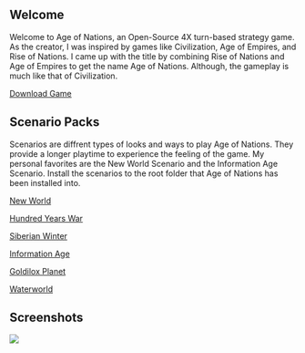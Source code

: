 ## Welcome
 Welcome to Age of Nations, an Open-Source 4X turn-based strategy game. As the creator, I was inspired by games like Civilization, Age of Empires, and Rise of Nations. I came up with the title by combining Rise of Nations and Age of Empires to get the name Age of Nations. Although, the gameplay is much like that of Civilization.

[Download Game](http://nkstudiosco.github.io/Age-of-Nations/aon_setup.exe)

## Scenario Packs

 Scenarios are diffrent types of looks and ways to play Age of Nations. They provide a longer playtime to experience the feeling of the game. My personal favorites are the New World Scenario and the Information Age Scenario. Install the scenarios to the root folder that Age of Nations has been installed into.
 
[New World](http://nkstudiosco.github.io/Age-of-Nations/new_world.exe)

[Hundred Years War](http://nkstudiosco.github.io/Age-of-Nations/hundred.exe)

[Siberian Winter](http://nkstudiosco.github.io/Age-of-Nations/siberian.exe)

[Information Age](http://nkstudiosco.github.io/Age-of-Nations/information.exe)

[Goldilox Planet](http://nkstudiosco.github.io/Age-of-Nations/goldilox.exe)

[Waterworld](http://nkstudiosco.github.io/Age-of-Nations/waterworld.exe)

## Screenshots

<a target='_blank' href='http://nkstudiosco.github.io/Age-of-Nations/aon_setup.exe'><img src="http://nkstudiosco.github.io/Age-of-Nations/aon.png"/></a><br>
